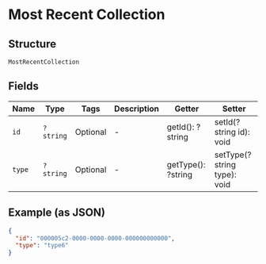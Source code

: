 
# Most Recent Collection

## Structure

`MostRecentCollection`

## Fields

| Name | Type | Tags | Description | Getter | Setter |
|  --- | --- | --- | --- | --- | --- |
| `id` | `?string` | Optional | - | getId(): ?string | setId(?string id): void |
| `type` | `?string` | Optional | - | getType(): ?string | setType(?string type): void |

## Example (as JSON)

```json
{
  "id": "000005c2-0000-0000-0000-000000000000",
  "type": "type6"
}
```

